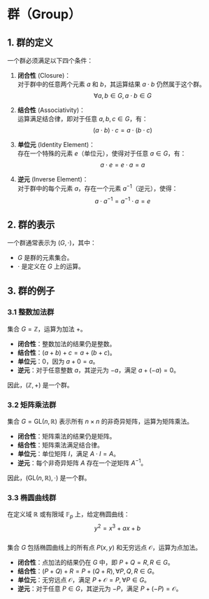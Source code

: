 # 群（Group）

## 1. 群的定义

一个群必须满足以下四个条件：

1. **闭合性** (Closure)：  
   对于群中的任意两个元素 $a$ 和 $b$，其运算结果 $a \cdot b$ 仍然属于这个群。  
   $$\forall a, b \in G, \, a \cdot b \in G$$

2. **结合性** (Associativity)：  
   运算满足结合律，即对于任意 $a, b, c \in G$，有：  
   $$(a \cdot b) \cdot c = a \cdot (b \cdot c)$$

3. **单位元** (Identity Element)：  
   存在一个特殊的元素 $e$（单位元），使得对于任意 $a \in G$，有：  
   $$a \cdot e = e \cdot a = a$$

4. **逆元** (Inverse Element)：  
   对于群中的每个元素 $a$，存在一个元素 $a^{-1}$（逆元），使得：  
   $$a \cdot a^{-1} = a^{-1} \cdot a = e$$


## 2. 群的表示

一个群通常表示为 $(G, \cdot)$，其中：
- $G$ 是群的元素集合。
- $\cdot$ 是定义在 $G$ 上的运算。


## 3. 群的例子

### 3.1 整数加法群  
集合 $G = \mathbb{Z}$，运算为加法 $+$。  
- **闭合性**：整数加法的结果仍是整数。  
- **结合性**：$(a + b) + c = a + (b + c)$。  
- **单位元**：$0$，因为 $a + 0 = a$。  
- **逆元**：对于任意整数 $a$，其逆元为 $-a$，满足 $a + (-a) = 0$。  

因此，$(\mathbb{Z}, +)$ 是一个群。


### 3.2 矩阵乘法群  
集合 $G = \mathrm{GL}(n, \mathbb{R})$ 表示所有 $n \times n$ 的非奇异矩阵，运算为矩阵乘法。  
- **闭合性**：矩阵乘法的结果仍是矩阵。  
- **结合性**：矩阵乘法满足结合律。  
- **单位元**：单位矩阵 $I$，满足 $A \cdot I = A$。  
- **逆元**：每个非奇异矩阵 $A$ 存在一个逆矩阵 $A^{-1}$。

因此，$(\mathrm{GL}(n, \mathbb{R}), \cdot)$ 是一个群。


### 3.3 椭圆曲线群  
在定义域 $\mathbb{R}$ 或有限域 $\mathbb{F}_p$ 上，给定椭圆曲线：  
$$ y^2 = x^3 + ax + b $$  
集合 $G$ 包括椭圆曲线上的所有点 $P(x, y)$ 和无穷远点 $\mathcal{O}$，运算为点加法。

- **闭合性**：点加法的结果仍在 $G$ 中，即 $P + Q = R, \, R \in G$。  
- **结合性**：$(P + Q) + R = P + (Q + R), \, \forall P, Q, R \in G$。  
- **单位元**：无穷远点 $\mathcal{O}$，满足 $P + \mathcal{O} = P, \, \forall P \in G$。  
- **逆元**：对于任意 $P \in G$，其逆元为 $-P$，满足 $P + (-P) = \mathcal{O}$。